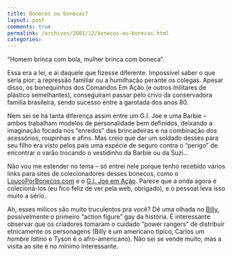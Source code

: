 ```yaml
---
title: Bonecos ou bonecas?
layout: post
comments: true
permalink: /archives/2001/12/bonecos-ou-bonecas.html
categories:
---
```

&#8220;Homem brinca com bola, mulher brinca com boneca&#8221;.

Essa era a lei, e ai daquele que fizesse diferente. Impossível saber o que seria pior: a repressão familiar ou a humilhação perante os colegas. Apesar disso, os bonequinhos dos Comandos Em Ação (e outros militares de plástico semelhantes), conseguiram passar pelo crivo da conservadora família brasileira, sendo sucesso entre a garotada dos anos 80.

Nem sei se há tanta diferença assim entre um G.I. Joe e uma Barbie &#8211; ambos trabalham modelos de personalidade bem definidos, deixando a imaginação focada nos &#8220;enredos&#8221; das brincadeiras e na combinação dos acessórios, roupinhas e afins. Mas creio que dar um soldado desses para seu filho era visto pelos pais uma espécie de seguro contra o &#8220;perigo&#8221; de encontrar o varão trocando o vestidinho da Barbie ou da Suzi&#8230;

Não vou me estender no tema &#8211; só entrei nele porque tenho recebido vários links para sites de colecionadores desses bonecos, como o [LoucoPorBonecos.com][1] e o [G.I. Joe em Ação][2]. Parece que a onda agora é colecioná-los (eu fico feliz de ver pela web, obrigado), e o pessoal leva isso muito a sério.

Ah, esses milicos são muito truculentos pra você? Dê uma olhada no [Billy][3], possivelmente o primeiro &#8220;action figure&#8221; gay da história. É interessante observar que os criadores tomaram o cuidado &#8220;power rangers&#8221; de distribuir etnicamente os personagens (Billy é um americano típico, Carlos um *hombre latino* e Tyson é o afro-americano). Não sei se vende muito, mas a visita ao site é no mínimo interessante.

 [1]: http://www.loucoporbonecos.com.br/
 [2]: http://www.fortunecity.com/marina/pontoon/164/
 [3]: http://en.wikipedia.org/wiki/Billy_doll
